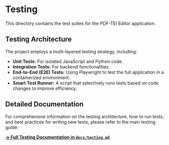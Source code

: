 # Testing

This directory contains the test suites for the PDF-TEI Editor application.

## Testing Architecture

The project employs a multi-layered testing strategy, including:

*   **Unit Tests:** For isolated JavaScript and Python code.
*   **Integration Tests:** For backend functionalities.
*   **End-to-End (E2E) Tests:** Using Playwright to test the full application in a containerized environment.
*   **Smart Test Runner:** A script that selectively runs tests based on code changes to improve efficiency.

## Detailed Documentation

For comprehensive information on the testing architecture, how to run tests, and best practices for writing new tests, please refer to the main testing guide:

**[-> Full Testing Documentation in `docs/testing.md`](../docs/testing.md)**
